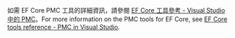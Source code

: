<span data-ttu-id="7b350-101">如需 EF Core PMC 工具的詳細資訊，請參閱 [EF Core 工具參考 - Visual Studio 中的 PMC](/ef/core/miscellaneous/cli/powershell)。</span><span class="sxs-lookup"><span data-stu-id="7b350-101">For more information on the PMC tools for EF Core, see [EF Core tools reference - PMC in Visual Studio](/ef/core/miscellaneous/cli/powershell).</span></span>